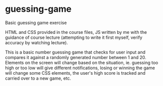 # guessing-game
Basic guessing game exercise

HTML and CSS provided in the course files, JS written by me with the guidance of course lecture (attempting to write it first myself, verify accuracy by watching lecture).

This is a basic number guessing game that checks for user input and compares it against a randomly generated number between 1 and 20. Elements on the screen will change based on the situation, ie. guessing too high or too low will give different notifications, losing or winning the game will change some CSS elements, the user's high score is tracked and carried over to a new game, etc. 
